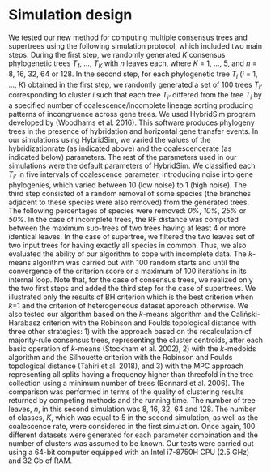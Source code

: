 # Simulation design
We tested our new method for computing multiple consensus trees and supertrees using the following simulation protocol, which included two main steps.
During the first step, we randomly generated *K* consensus phylogenetic trees *T<sub>1*, ..., *T<sub>K* with *n* leaves each, where *K* = 1, ..., 5, and *n* = 8, 16, 32, 64 or 128. In the second step, for each phylogenetic tree *T<sub>i* (*i* = 1, ..., *K*) obtained in the first step, we randomly generated a set of 100 trees *T<sub>i’* corresponding to cluster *i* such that each tree *T<sub>i’* differed from the tree *T<sub>i* by a specified number of coalescence/incomplete lineage sorting producing patterns of incongruence across gene trees. We used HybridSim program developed by (Woodhams et al. 2016). This software produces phylogeny trees in the presence of hybridation and horizontal gene transfer events. In our simulations using HybridSim, we varied the values of the hybridizationrate (as indicated above) and the coalescencerate (as indicated below) parameters. The rest of the parameters used in our simulations were the default parameters of HybridSim. We classified each *T<sub>i’* in five intervals of coalescence parameter, introducing noise into gene phylogenies, which varied between 10 (low noise) to 1 (high noise). The third step consisted of a random removal of some species (the branches adjacent to these species were also removed) from the generated trees. The following percentages of species were removed: *0\%*, *10\%*, *25\%* or *50\%*. In the case of incomplete trees, the RF distance was computed between the maximum sub-trees of two trees having at least 4 or more identical leaves. In the case of supertree, we filtered the two leaves set of two input trees for having exactly all species in common. Thus, we also evaluated the ability of our algorithm to cope with incomplete data. The *k*-means algorithm was carried out with 100 random starts and until the convergence of the criterion score or a maximum of 100 iterations in its internal loop. Note that, for the case of consensus trees, we realized only the two first steps and added the third step for the case of supertrees. We illustrated only the results of BH criterion which is the best criterion when *k*=1 and the criterion of heterogeneous dataset approach otherwise.
We also tested our algorithm based on the *k*-means algorithm and the Caliński-Harabasz criterion with the Robinson and Foulds topological distance with three other strategies: 1) with the approach based on the recalculation of majority-rule consensus trees, representing the cluster centroids, after each basic operation of *k*-means (Stockham et al. 2002), 2) with the *k*-medoids algorithm and the Silhouette criterion with the Robinson and Foulds topological distance (Tahiri et al. 2018), and 3) with the MPC approach representing all splits having a frequency higher than threefold in the tree collection using a minimum number of trees (Bonnard et al. 2006). The comparison was performed in terms of the quality of clustering results returned by competing methods and the running time. The number of tree leaves, *n*, in this second simulation was 8, 16, 32, 64 and 128. The number of classes, *K*, which was equal to 5 in the second simulation, as well as the coalescence rate, were considered in the first simulation. Once again, 100 different datasets were generated for each parameter combination and the number of clusters was assumed to be known. Our tests were carried out using a 64-bit computer equipped with an Intel i7-8750H CPU (2.5 GHz) and 32 Gb of RAM.
